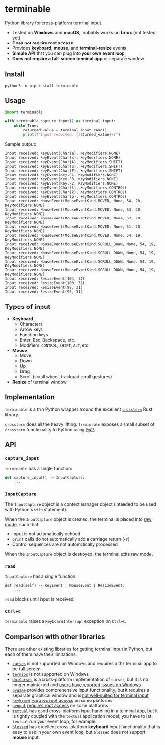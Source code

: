 # terminable
Python library for cross-platform terminal input.

- Tested on **Windows** and **macOS**, probably works on **Linux** (not tested yet)
- **Does not require root access**
- Provides **keyboard**, **mouse**, and **terminal-resize** events
- **Simple API** that you can plug into **your own event loop**
- **Does not require a full-screen terminal app** or separate window

## Install
```
python3 -m pip install terminable
```

## Usage
```python
import terminable

with terminable.capture_input() as terminal_input:
    while True:
        returned_value = terminal_input.read()
        print(f"Input received: {returned_value}\r")
```

Sample output:
```
Input received: KeyEvent(Char(a), KeyModifiers.NONE)
Input received: KeyEvent(Char(s), KeyModifiers.NONE)
Input received: KeyEvent(Char(A), KeyModifiers.SHIFT)
Input received: KeyEvent(Char(S), KeyModifiers.SHIFT)
Input received: KeyEvent(Char(F), KeyModifiers.SHIFT)
Input received: KeyEvent(Key.F1, KeyModifiers.NONE)
Input received: KeyEvent(Key.F3, KeyModifiers.NONE)
Input received: KeyEvent(Key.F2, KeyModifiers.NONE)
Input received: KeyEvent(Char(l), KeyModifiers.CONTROL)
Input received: KeyEvent(Char(k), KeyModifiers.CONTROL)
Input received: KeyEvent(Char(p), KeyModifiers.CONTROL)
Input received: MouseEvent(MouseEventKind.MOVED, None, 54, 20, KeyModifiers.NONE)
Input received: MouseEvent(MouseEventKind.MOVED, None, 53, 20, KeyModifiers.NONE)
Input received: MouseEvent(MouseEventKind.MOVED, None, 52, 20, KeyModifiers.NONE)
Input received: MouseEvent(MouseEventKind.MOVED, None, 51, 20, KeyModifiers.NONE)
Input received: MouseEvent(MouseEventKind.MOVED, None, 54, 19, KeyModifiers.NONE)
Input received: MouseEvent(MouseEventKind.SCROLL_DOWN, None, 54, 19, KeyModifiers.NONE)
Input received: MouseEvent(MouseEventKind.SCROLL_DOWN, None, 54, 19, KeyModifiers.NONE)
Input received: MouseEvent(MouseEventKind.SCROLL_DOWN, None, 54, 19, KeyModifiers.NONE)
Input received: MouseEvent(MouseEventKind.SCROLL_DOWN, None, 54, 19, KeyModifiers.NONE)
Input received: ResizeEvent(104, 31)
Input received: ResizeEvent(100, 31)
Input received: ResizeEvent(98, 31)
Input received: ResizeEvent(95, 31)
```

## Types of input
- **Keyboard**
  - Characters
  - Arrow keys
  - Function keys
  - Enter, Esc, Backspace, etc.
  - Modifiers: `CONTROL`, `SHIFT`, `ALT`, etc.
- **Mouse**
  - Move
  - Down
  - Up
  - Drag
  - Scroll (scroll wheel, trackpad scroll gestures)
- **Resize** of terminal window


## Implementation
`terminable` is a thin Python wrapper around the excellent [`crossterm`](https://github.com/crossterm-rs/crossterm) Rust library.

`crossterm` does all the heavy lifting.  `terminable` exposes a small subset of `crossterm` functionality to Python using [`PyO3`](https://docs.rs/pyo3/latest/pyo3/).


## API

### `capture_input`
`terminable` has a single function:
```python
def capture_input() -> InputCapture:
    ...
```

### `InputCapture`
The `InputCapture` object is a context manager object (intended to be used with Python's `with` statement).

When the `InputCapture` object is created, the terminal is placed into [raw mode](https://en.wikipedia.org/wiki/Terminal_mode), such that:

- Input is not automatically echoed
- `print` calls do not automatically add a carriage return (`\r`)
- Control sequences are not automatically processed

When the `InputCapture` object is destroyed, the terminal exits raw mode.

### `read`
`InputCapture` has a single function:
```
def read(self) -> KeyEvent | MouseEvent | ResizeEvent:
    ...
```

`read` blocks until input is received.

### `Ctrl+C`
`terminable` raises a `KeyboardInterrupt` exception on `Ctrl+C`.

## Comparison with other libraries

There are other existing libraries for getting terminal input in Python, but each of them have their limitations:

- [`curses`](https://docs.python.org/3/howto/curses.html) is not supported on Windows and requires a the terminal app to be full screen
- [`termios`](https://docs.python.org/3/library/termios.html) is not supported on Windows
- [`UniCurses`](https://pypi.org/project/UniCurses/) is a cross-platform implementation of `curses`, but it is no longer maintained and [users have reported issues on Windows](http://sourceforge.net/apps/wordpress/pyunicurses/)
- [`pygame`](https://pypi.org/project/pygame/) provides comprehensive input functionality, but it requires a separate graphical window and is [not well-suited for terminal input](https://stackoverflow.com/a/9816039)
- [`keyboard`](https://pypi.org/project/keyboard/) [requires root access](https://stackoverflow.com/a/54044833) on some platforms
- [`pynput`](https://pypi.org/project/pynput/) [requires root access](https://pynput.readthedocs.io/en/latest/limitations.html) on some platforms
- [`textual`](https://pypi.org/project/textual/) has good cross-platform input handling in a terminal app, but it is tightly coupled with the `textual` application model; you have to let `textual` run your event loop, for example.
- [`blessed`](https://pypi.org/project/blessed/) has excellent cross-platform **keyboard** input functionality that is easy to use in your own event loop, but `blessed` does not support **mouse** input.

